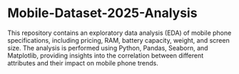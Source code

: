 # Mobile-Dataset-2025-Analysis
This repository contains an exploratory data analysis (EDA) of mobile phone specifications, including pricing, RAM, battery capacity, weight, and screen size. The analysis is performed using Python, Pandas, Seaborn, and Matplotlib, providing insights into the correlation between different attributes and their impact on mobile phone trends.
